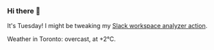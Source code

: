 ### Hi there :wave:

It's Tuesday! I might be tweaking my [Slack workspace analyzer action](https://github.com/bewuethr/slack-analyzer).

Weather in Toronto: overcast, at +2°C.
